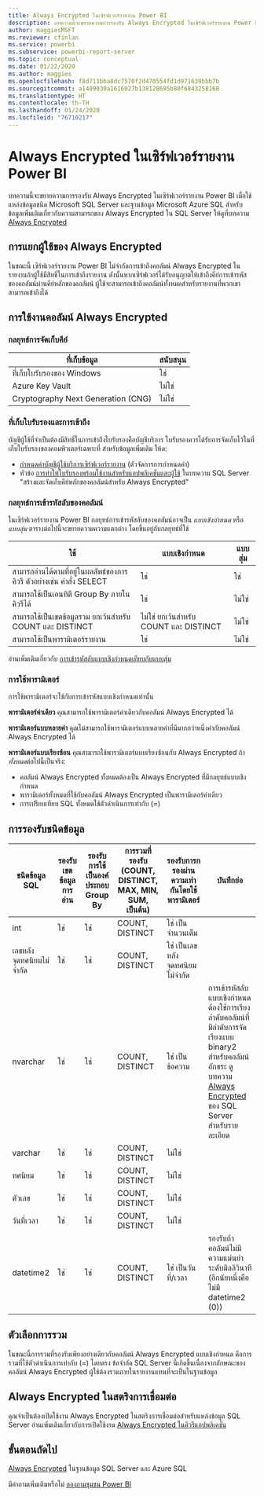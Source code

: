 ```yaml
---
title: Always Encrypted ในเซิร์ฟเวอร์รายงาน Power BI
description: บทความนี้จะขยายความการรองรับ Always Encrypted ในเซิร์ฟเวอร์รายงาน Power BI เมื่อใช้แหล่งข้อมูลชนิด Microsoft SQL Server และฐานข้อมูล Microsoft Azure SQL
author: maggiesMSFT
ms.reviewer: cfinlan
ms.service: powerbi
ms.subservice: powerbi-report-server
ms.topic: conceptual
ms.date: 01/22/2020
ms.author: maggies
ms.openlocfilehash: f8d711bba8dc7570f2d470554fd1d971639bbb7b
ms.sourcegitcommit: a1409030a1616027b138128695b80f6843258168
ms.translationtype: HT
ms.contentlocale: th-TH
ms.lasthandoff: 01/24/2020
ms.locfileid: "76710217"
---
```

# <a name="always-encrypted-in-power-bi-report-server"></a>Always Encrypted ในเซิร์ฟเวอร์รายงาน Power BI

บทความนี้จะขยายความการรองรับ Always Encrypted ในเซิร์ฟเวอร์รายงาน Power BI เมื่อใช้แหล่งข้อมูลชนิด Microsoft SQL Server และฐานข้อมูล Microsoft Azure SQL สำหรับข้อมูลเพิ่มเติมเกี่ยวกับความสามารถของ Always Encrypted ใน SQL Server ให้ดูที่บทความ [Always Encrypted](https://docs.microsoft.com/sql/relational-databases/security/encryption/always-encrypted-database-engine)

## <a name="always-encrypted-user-isolation"></a>การแยกผู้ใช้ของ Always Encrypted

ในขณะนี้ เซิร์ฟเวอร์รายงาน Power BI ไม่จำกัดการเข้าถึงคอลัมน์ Always Encrypted ในรายงานถ้าผู้ใช้มีสิทธิ์ในการเข้าถึงรายงาน  ดังนั้นหากเซิร์ฟเวอร์ได้รับอนุญาตให้เข้าถึงคีย์การเข้ารหัสของคอลัมน์ผ่านคีย์หลักของคอลัมน์ ผู้ใช้จะสามารถเข้าถึงคอลัมน์ทั้งหมดสำหรับรายงานที่พวกเขาสามารถเข้าถึงได้

## <a name="always-encrypted-column-usage"></a>การใช้งานคอลัมน์ Always Encrypted

### <a name="key-storage-strategies"></a>กลยุทธ์การจัดเก็บคีย์

|ที่เก็บข้อมูล  |สนับสนุน  |
|---------|---------|
|ที่เก็บใบรับรองของ Windows | ใช่ |
|Azure Key Vault | ไม่ใช่ |
| Cryptography Next Generation (CNG) | ไม่ใช่ |

### <a name="certificate-storage-and-access"></a>ที่เก็บใบรับรองและการเข้าถึง

บัญชีผู้ใช้ที่จำเป็นต้องมีสิทธิ์ในการเข้าถึงใบรับรองคือบัญชีบริการ ใบรับรองควรได้รับการจัดเก็บไว้ในที่เก็บใบรับรองของคอมพิวเตอร์เฉพาะที่ สำหรับข้อมูลเพิ่มเติม ให้ด:

- [กำหนดค่าบัญชีผู้ใช้บริการเซิร์ฟเวอร์รายงาน](https://docs.microsoft.com/sql/reporting-services/install-windows/configure-the-report-server-service-account-ssrs-configuration-manager) (ตัวจัดการการกำหนดค่า)
- หัวข้อ [การทำให้ใบรับรองพร้อมใช้งานสำหรับแอปพลิเคชันและผู้ใช้](https://docs.microsoft.com/sql/relational-databases/security/encryption/create-and-store-column-master-keys-always-encrypted#making-certificates-available-to-applications-and-users) ในบทความ SQL Server "สร้างและจัดเก็บคีย์หลักของคอลัมน์สำหรับ Always Encrypted"

### <a name="column-encryption-strategy"></a>กลยุทธ์การเข้ารหัสลับของคอลัมน์

ในเซิร์ฟเวอร์รายงาน Power BI กลยุทธ์การเข้ารหัสลับของคอลัมน์อาจเป็น *แบบเชิงกำหนด* หรือ *แบบสุ่ม* ตารางต่อไปนี้จะขยายความความแตกต่าง โดยขึ้นอยู่กับกลยุทธ์ที่ใช้

|ใช้  |แบบเชิงกำหนด  |แบบสุ่ม  |
|---------|---------|---------|
|สามารถอ่านได้ตามที่อยู่ในผลลัพธ์ของการคิวรี ตัวอย่างเช่น คำสั่ง SELECT | ใช่  | ใช่  |
|สามารถใช้เป็นเอนทิตี Group By ภายในคิวรีได้ | ใช่ | ไม่ใช่ |
|สามารถใช้เป็นเขตข้อมูลรวม ยกเว้นสำหรับ COUNT และ DISTINCT | ไม่ใช่ ยกเว้นสำหรับ COUNT และ DISTINCT | ไม่ใช่ |
|สามารถใช้เป็นพารามิเตอร์รายงาน | ใช่ | ไม่ใช่ |

อ่านเพิ่มเติมเกี่ยวกับ [การเข้ารหัสลับแบบเชิงกำหนดเทียบกับแบบสุ่ม](https://docs.microsoft.com/sql/relational-databases/security/encryption/always-encrypted-database-engine#selecting--deterministic-or-randomized-encryption)

### <a name="parameter-usage"></a>การใช้พารามิเตอร์

การใช้พารามิเตอร์จะใช้กับการเข้ารหัสแบบเชิงกำหนดเท่านั้น

**พารามิเตอร์ค่าเดียว**  คุณสามารถใช้พารามิเตอร์ค่าเดียวกับคอลัมน์ Always Encrypted ได้

**พารามิเตอร์แบบหลายค่า** คุณไม่สามารถใช้พารามิเตอร์แบบหลายค่าที่มีมากกว่าหนึ่งค่ากับคอลัมน์ Always Encrypted ได้

**พารามิเตอร์แบบเรียงซ้อน** คุณสามารถใช้พารามิเตอร์แบบเรียงซ้อนกับ Always Encrypted ถ้า *ทั้งหมด*ต่อไปนี้เป็นจริง:

- คอลัมน์ Always Encrypted ทั้งหมดต้องเป็น Always Encrypted ที่มีกลยุทธ์แบบเชิงกำหนด
- พารามิเตอร์ทั้งหมดที่ใช้กับคอลัมน์ Always Encrypted เป็นพารามิเตอร์ค่าเดียว
- การเปรียบเทียบ SQL ทั้งหมดใช้ตัวดำเนินการเท่ากับ (=)

## <a name="datatype-support"></a>การรองรับชนิดข้อมูล

| ชนิดข้อมูล SQL | รองรับเขตข้อมูลการอ่าน | รองรับการใช้เป็นองค์ประกอบ Group By | การรวมที่รองรับ (COUNT, DISTINCT, MAX, MIN, SUM, เป็นต้น) | รองรับการกรองผ่านความเท่ากันโดยใช้พารามิเตอร์ | บันทึกย่อ |
| --- | --- | --- | --- | --- | --- |
| int | ใช่ | ใช่ | COUNT, DISTINCT | ใช่ เป็นจำนวนเต็ม |   |
| เลขหลังจุดทศนิยมไม่จำกัด | ใช่ | ใช่ | COUNT, DISTINCT | ใช่ เป็นเลขหลังจุดทศนิยมไม่จำกัด |   |
| nvarchar | ใช่ | ใช่ | COUNT, DISTINCT | ใช่ เป็นข้อความ | การเข้ารหัสลับแบบเชิงกำหนดต้องใช้การเรียงลำดับคอลัมน์ที่มีลำดับการจัดเรียงแบบ binary2 สำหรับคอลัมน์อักขระ ดูบทความ [Always Encrypted](https://docs.microsoft.com/sql/relational-databases/security/encryption/always-encrypted-database-engine#selecting--deterministic-or-randomized-encryption) ของ SQL Server สำหรับรายละเอียด  |
| varchar | ใช่ | ใช่ | COUNT, DISTINCT | ไม่ใช่ |   |
| ทศนิยม | ใช่ | ใช่ | COUNT, DISTINCT | ไม่ใช่ |   |
| ตัวเลข | ใช่ | ใช่ | COUNT, DISTINCT | ไม่ใช่ |   |
| วันที่เวลา | ใช่ | ใช่ | COUNT, DISTINCT | ไม่ใช่ |   |
| datetime2 | ใช่ | ใช่ | COUNT, DISTINCT | ใช่ เป็นวันที่/เวลา | รองรับถ้าคอลัมน์ไม่มีความแม่นยำระดับมิลลิวินาที (อีกนัยหนึ่งคือไม่มี datetime2 (0)) |

## <a name="aggregation-alternatives"></a>ตัวเลือกการรวม

ในขณะนี้การรวมที่รองรับเพียงอย่างเดียวกับคอลัมน์ Always Encrypted แบบเชิงกำหนด คือการรวมที่ใช้ตัวดำเนินการเท่ากับ (=) โดยตรง ข้อจำกัด SQL Server นี้เกิดขึ้นเนื่องจากลักษณะของคอลัมน์ Always Encrypted ผู้ใช้ต้องรวมภายในรายงานแทนที่จะเป็นในฐานข้อมูล

## <a name="always-encrypted-in-connection-strings"></a>Always Encrypted ในสตริงการเชื่อมต่อ

คุณจำเป็นต้องเปิดใช้งาน Always Encrypted ในสตริงการเชื่อมต่อสำหรับแหล่งข้อมูล SQL Server อ่านเพิ่มเติมเกี่ยวกับการเปิดใช้งาน [Always Encrypted ในคิวรีแอปพลิเคชัน](https://docs.microsoft.com/sql/relational-databases/security/encryption/develop-using-always-encrypted-with-net-framework-data-provider#enabling-always-encrypted-for-application-queries)

## <a name="next-steps"></a>ขั้นตอนถัดไป

[Always Encrypted](https://docs.microsoft.com/sql/relational-databases/security/encryption/always-encrypted-database-engine) ในฐานข้อมูล SQL Server และ Azure SQL

มีคำถามเพิ่มเติมหรือไม่ [ลองถามชุมชน Power BI](https://community.powerbi.com/)

